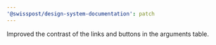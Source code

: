 ```yaml
---
'@swisspost/design-system-documentation': patch
---
```


Improved the contrast of the links and buttons in the arguments table.
